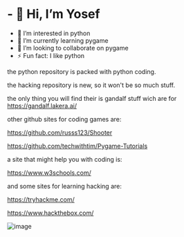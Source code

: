 # - 👋 Hi, I’m Yosef
- 👀 I’m interested in python
- 🌱 I’m currently learning pygame
- 💞️ I’m looking to collaborate on pygame
- ⚡ Fun fact: I like python
  
the python repository is packed with python coding.

the hacking repository is new, so it won't be so much stuff.

the only thing you will find their is gandalf stuff wich are for https://gandalf.lakera.ai/

other github sites for coding games are:

https://github.com/russs123/Shooter

https://github.com/techwithtim/Pygame-Tutorials

a site that might help you with coding is:

https://www.w3schools.com/

and some sites for learning hacking are:

https://tryhackme.com/

https://www.hackthebox.com/

![image](https://github.com/user-attachments/assets/8feb56ac-5bd4-4132-9160-02d586cb2142)








<!---
python3-12/python3-12 is a ✨ special ✨ repository because its `README.md` (this file) appears on your GitHub profile.
You can click the Preview link to take a look at your changes.
--->
